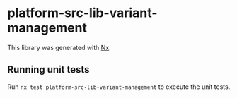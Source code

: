 # platform-src-lib-variant-management

This library was generated with [Nx](https://nx.dev).

## Running unit tests

Run `nx test platform-src-lib-variant-management` to execute the unit tests.
